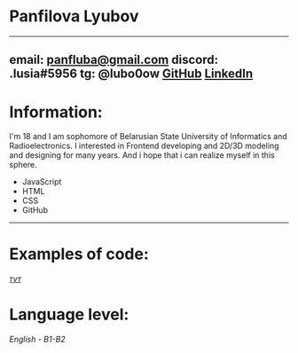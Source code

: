 # Panfilova Lyubov
---

email: panfluba@gmail.com
discord: .lusia#5956
tg: @lubo0ow
[GitHub](https://github.com/panfluba/)
[LinkedIn](https://www.linkedin.com/in/lyubov-panfilova-55068b243/)
---

# Information:
I'm 18 and I am sophomore of Belarusian State University of Informatics and Radioelectronics. I interested in Frontend developing and 2D/3D modeling and designing for many years. And i hope that i can realize myself in this sphere.

- JavaScript 
- HTML 
- CSS 
- GitHub 
---
# Examples of code: 
[*тут*](https://github.com/panfluba/Laba7)
 
# Language level: 
*English - B1-B2*
